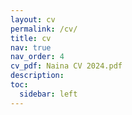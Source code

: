 ```yaml
---
layout: cv
permalink: /cv/
title: cv
nav: true
nav_order: 4
cv_pdf: Naina CV 2024.pdf
description: 
toc:
  sidebar: left
---
```


